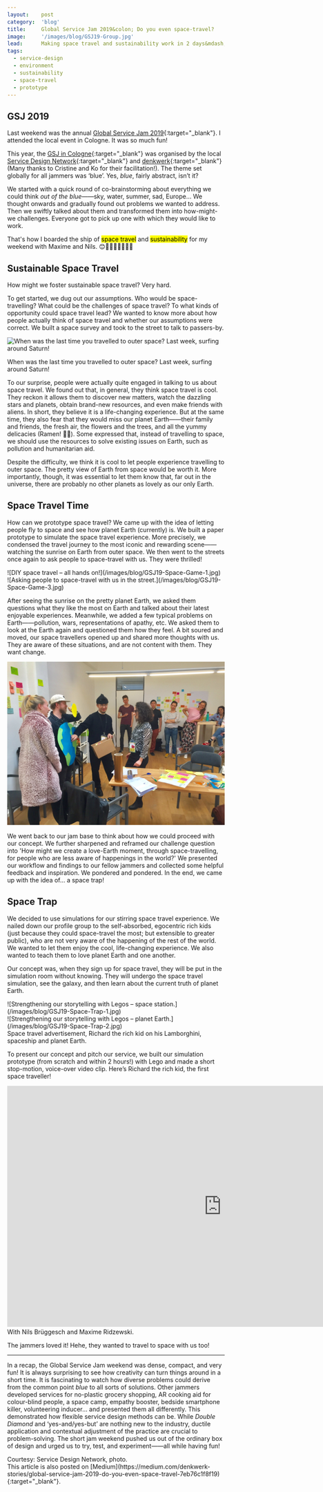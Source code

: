 ```yaml
---
layout:    post
category:  'blog'
title:     Global Service Jam 2019&colon; Do you even space-travel?
image:     '/images/blog/GSJ19-Group.jpg'
lead:      Making space travel and sustainability work in 2 days&mdash;&mdash;the magic of Service Design jam!
tags:
  - service-design
  - environment
  - sustainability
  - space-travel
  - prototype
---
```


## GSJ 2019
Last weekend was the annual [Global Service Jam 2019](http://globaljams.org/jam/globalservicejam){:target="_blank"}. I attended the local event in Cologne. It was so much fun!

This year, the [GSJ in Cologne](https://www.service-design-network.org/events/cologne-service-jam-2019){:target="_blank"} was organised by the local [Service Design Network](https://www.service-design-network.org){:target="_blank"} and [denkwerk](https://www.denkwerk.com){:target="_blank"} (Many thanks to Cristine and Ko for their facilitation!). The theme set globally for all jammers was ‘blue’. Yes, *blue*, fairly abstract, isn’t it?

We started with a quick round of co-brainstorming about everything we could think *out of the blue*——sky, water, summer, sad, Europe… We thought onwards and gradually found out problems we wanted to address. Then we swiftly talked about them and transformed them into how-might-we challenges. Everyone got to pick up one with which they would like to work.

That's how I boarded the ship of <mark>space travel</mark> and <mark>sustainability</mark> for my weekend with Maxime and Nils. 😊🧔🏼👱🏻‍♀️🚀✨

## Sustainable Space Travel
How might we foster sustainable space travel? Very hard.

To get started, we dug out our assumptions. Who would be space-travelling? What could be the challenges of space travel? To what kinds of opportunity could space travel lead? We wanted to know more about how people actually think of space travel and whether our assumptions were correct. We built a space survey and took to the street to talk to passers-by.

![When was the last time you travelled to outer space? Last week, surfing around Saturn!](/images/blog/GSJ19-Space-Survey.jpg)
<div class="extras cap" markdown="1">
When was the last time you travelled to outer space? Last week, surfing around Saturn!
</div>

To our surprise, people were actually quite engaged in talking to us about space travel. We found out that, in general, they think space travel is cool. They reckon it allows them to discover new matters, watch the dazzling stars and planets, obtain brand-new resources, and even make friends with aliens. In short, they believe it is a life-changing experience. But at the same time, they also fear that they would miss our planet Earth——their family and friends, the fresh air, the flowers and the trees, and all the yummy delicacies (Ramen! 🍜🍥). Some expressed that, instead of travelling to space, we should use the resources to solve existing issues on Earth, such as pollution and humanitarian aid.

Despite the difficulty, we think it is cool to let people experience travelling to outer space. The pretty view of Earth from space would be worth it. More importantly, though, it was essential to let them know that, far out in the universe, there are probably no other planets as lovely as our only Earth.

## Space Travel Time

How can we prototype space travel? We came up with the idea of letting people fly to space and see how planet Earth (currently) is. We built a paper prototype to simulate the space travel experience. More precisely, we condensed the travel journey to the most iconic and rewarding scene——watching the sunrise on Earth from outer space. We then went to the streets once again to ask people to space-travel with us. They were thrilled!

<div class="o-grid" markdown="1">
<div class="o-grid__col o-grid__col--2-4-m" markdown="1">
![DIY space travel – all hands on!](/images/blog/GSJ19-Space-Game-1.jpg)
</div>
<div class="o-grid__col o-grid__col--2-4-m" markdown="1">
![Asking people to space-travel with us in the street.](/images/blog/GSJ19-Space-Game-3.jpg)
</div>
</div>

After seeing the sunrise on the pretty planet Earth, we asked them questions what they like the most on Earth and talked about their latest enjoyable experiences. Meanwhile, we added a few typical problems on Earth——pollution, wars, representations of apathy, etc. We asked them to look at the Earth again and questioned them how they feel. A bit soured and moved, our space travellers opened up and shared more thoughts with us. They are aware of these situations, and are not content with them. They want change.

![Collecting feedback from all the co-jammers.](/images/blog/GSJ19-Feedback.jpg)

We went back to our jam base to think about how we could proceed with our concept. We further sharpened and reframed our challenge question into 'How might we create a love-Earth moment, through space-travelling, for people who are less aware of happenings in the world?' We presented our workflow and findings to our fellow jammers and collected some helpful feedback and inspiration. We pondered and pondered. In the end, we came up with the idea of… a space trap!

## Space Trap
We decided to use simulations for our stirring space travel experience. We nailed down our profile group to the self-absorbed, egocentric rich kids (just because they could space-travel the most; but extensible to greater public), who are not very aware of the happening of the rest of the world. We wanted to let them enjoy the cool, life-changing experience. We also wanted to teach them to love planet Earth and one another.

Our concept was, when they sign up for space travel, they will be put in the simulation room without knowing. They will undergo the space travel simulation, see the galaxy, and then learn about the current truth of planet Earth.

<div class="o-grid" markdown="1">
<div class="o-grid__col o-grid__col--2-4-m" markdown="1">
![Strengthening our storytelling with Legos – space station.](/images/blog/GSJ19-Space-Trap-1.jpg)
</div>
<div class="o-grid__col o-grid__col--2-4-m" markdown="1">
![Strengthening our storytelling with Legos – planet Earth.](/images/blog/GSJ19-Space-Trap-2.jpg)
</div>
</div>
<div class="extras cap" markdown="1">
Space travel advertisement, Richard the rich kid on his Lamborghini, spaceship and planet Earth.
</div>

To present our concept and pitch our service, we built our simulation prototype (from scratch and within 2 hours!) with Lego and made a short stop-motion, voice-over video clip. Here’s Richard the rich kid, the first space traveller!

<!---
![with Nils Brüggesch and Maxime Ridzewski](/videos/blog/Space-Trap-Final.mov)
[On Vimeo](https://vimeo.com/327940314)
<video width="992" controls autoplay>
<source src="http://www.pipipi.de/fileadmin/dam/awards/tintoretto2go/tintoretto2go_master_mp4_en_klein_2.mp4" type="video/mp4">
</video>
--->

<div class="e-iframe" markdown="1">
<iframe src="https://player.vimeo.com/video/327940314" width="992" height="558" frameborder="0" allow="autoplay; fullscreen" allowfullscreen></iframe>
</div>
<div class="extras u-text-center" markdown="1">
With Nils Brüggesch and Maxime Ridzewski.
</div>

The jammers loved it! Hehe, they wanted to travel to space with us too!

-------

In a recap, the Global Service Jam weekend was dense, compact, and very fun! It is always surprising to see how creativity can turn things around in a short time. It is fascinating to watch how diverse problems could derive from the common point *blue* to all sorts of solutions. Other jammers developed services for no-plastic grocery shopping, AR cooking aid for colour-blind people, a space camp, empathy booster, bedside smartphone killer, volunteering inducer… and presented them all differently. This demonstrated how flexible service design methods can be. While <i>Double Diamond</i> and ‘yes-and/yes-but’ are nothing new to the industry, ductile application and contextual adjustment of the practice are crucial to problem-solving. The short jam weekend pushed us out of the ordinary box of design and urged us to try, test, and experiment——all while having fun!

<div class="extras" markdown="1">
Courtesy: Service Design Network, photo.

<div class="extras" markdown="1">
This article is also posted on [Medium](https://medium.com/denkwerk-stories/global-service-jam-2019-do-you-even-space-travel-7eb76c1f8f19){:target="_blank"}.
</div>
</div>